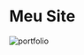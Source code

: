 # Meu Site
![portfolio](https://github.com/user-attachments/assets/7bbfdc34-16b9-407a-b892-f0c310dda7ff)
